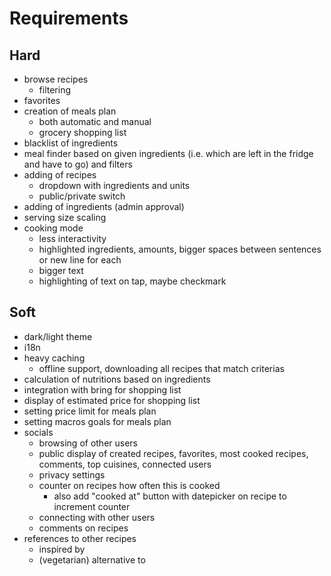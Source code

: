 # Requirements

## Hard

- browse recipes
  - filtering
- favorites
- creation of meals plan
  - both automatic and manual
  - grocery shopping list
- blacklist of ingredients
- meal finder based on given ingredients (i.e. which are left in the fridge and have to go) and filters
- adding of recipes
  - dropdown with ingredients and units
  - public/private switch
- adding of ingredients (admin approval)
- serving size scaling
- cooking mode
  - less interactivity
  - highlighted ingredients, amounts, bigger spaces between sentences or new line for each
  - bigger text
  - highlighting of text on tap, maybe checkmark



## Soft

- dark/light theme
- i18n
- heavy caching
  - offline support, downloading all recipes that match criterias
- calculation of nutritions based on ingredients
- integration with bring for shopping list
- display of estimated price for shopping list
- setting price limit for meals plan
- setting macros goals for meals plan
- socials
  - browsing of other users
  - public display of created recipes, favorites, most cooked recipes, comments, top cuisines, connected users
  - privacy settings
  - counter on recipes how often this is cooked
    - also add "cooked at" button with datepicker on recipe to increment counter
  - connecting with other users
  - comments on recipes
- references to other recipes
  - inspired by
  - (vegetarian) alternative to